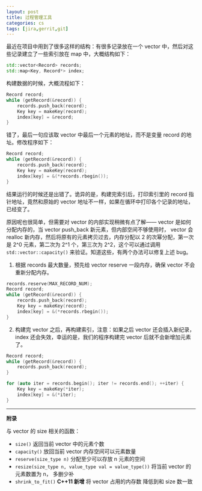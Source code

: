 ```yaml
---
layout: post
title: 过程管理工具
categories: cs
tags: [jira,gerrit,git]
---
```


最近在项目中用到了很多这样的结构：有很多记录放在一个 vector 中，然后对这些记录建立了一些索引放在 map 中，大概结构如下：

```c++
std::vector<Record> records;
std::map<Key, Record*> index;
```

构建数据的时候，大概流程如下：

```c++
Record record;
while (getRecord(&record)) {
    records.push_back(record);
    Key key = makeKey(record);
    index[key] = &record;
}
```
错了，最后一句应该取 vector 中最后一个元素的地址，而不是变量 record 的地址。修改程序如下：

```c++
Record record;
while (getRecord(&record)) {
    records.push_back(record);
    Key key = makeKey(record);
    index[key] = &(*records.rbegin());
}
```
结果运行的时候还是出错了。诡异的是，构建完索引后，打印索引里的 record 指针地址，竟然和原始的 vector 地址不一样，如果在循环中打印各个记录的地址，已经变了。

原因呢也很简单，但需要对 vector 的内部实现稍微有点了解—— vector 是如何分配内存的，当 vector push_back 新元素，但内部空间不够使用时， vector 会 realloc 新内存，然后将原有的元素拷贝过去，内存分配以 2 的次幂分配，第一次是 2^0 元素，第二次为 2^1 个，第三次为 2^2，这个可以通过调用 `std::vector::capacity()` 来验证。知道这些，有两个办法可以修复上述 bug。

1) 根据 records 最大数量，预先给 vector reserve 一段内存，确保 vector 不会重新分配内存。

```c++
records.reserve(MAX_RECORD_NUM);
Record record;
while (getRecord(&record)) {
    records.push_back(record);
    Key key = makeKey(record);
    index[key] = &(*records.rbegin());
}
``` 
2) 构建完 vector 之后，再构建索引，注意：如果之后 vector 还会插入新纪录，index 还会失效，幸运的是，我们的程序构建完 vector 后就不会新增加元素了。

```c++
Record record;
while (getRecord(&record)) {
    records.push_back(record);
}

for (auto iter = records.begin(); iter != records.end(); ++iter) {
    Key key = makeKey(*iter);
    index[key] = &(*iter);
}
```

---------------------
**附录**

与 vector 的 size 相关的函数：

- `size()` 返回当前 vector 中的元素个数
- `capacity()` 放回当前 vector 内存空间可以元素数量
- `reserve(size_type n)` 分配至少可以存放 n 元素的空间
- `resize(size_type n, value_type val = value_type())` 将当前 vector 的元素数置为 n， 多删少补
- `shrink_to_fit()` **C++11 新增** 将 vector 占用的内存数 降低到和 size 数一致
